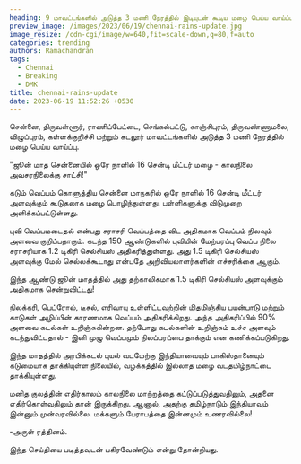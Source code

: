 ```yaml
---
heading: 9 மாவட்டங்களில் அடுத்த 3 மணி நேரத்தில் இடியுடன் கூடிய மழை பெய்ய வாய்ப்பு
preview_image: /images/2023/06/19/chennai-rains-update.jpg
image_resize: /cdn-cgi/image/w=640,fit=scale-down,q=80,f=auto
categories: trending
authors: Ramachandran
tags:
  - Chennai
  - Breaking
  - DMK
title: chennai-rains-update
date: 2023-06-19 11:52:26 +0530
---
```



சென்னை, திருவள்ளூர், ராணிப்பேட்டை, செங்கல்பட்டு, காஞ்சிபுரம், திருவண்ணாமலை, விழுப்புரம், கள்ளக்குறிச்சி மற்றும் கடலூர் மாவட்டங்களில் அடுத்த 3 மணி நேரத்தில் மழை பெய்ய வாய்ப்பு.

"ஜூன் மாத சென்னையில் ஒரே நாளில் 16 சென்டி மீட்டர் மழை - காலநிலை அவசரநிலைக்கு சாட்சி!"

கடும் வெப்பம் கொளுத்திய சென்னை மாநகரில் ஒரே நாளில் 16 சென்டி மீட்டர் அளவுக்கும் கூடுதலாக மழை பொழிந்துள்ளது. பள்ளிகளுக்கு விடுமுறை அளிக்கப்பட்டுள்ளது.  

புவி வெப்பமடைதல் என்பது சராசரி வெப்பத்தை விட அதிகமாக வெப்பம் நிலவும் அளவை குறிப்பதாகும். கடந்த 150 ஆண்டுகளில் புவியின் மேற்பரப்பு வெப்ப நிலை சராசரியாக 1.2 டிகிரி செல்சியஸ் அதிகரித்துள்ளது. அது 1.5 டிகிரி செல்சியஸ் அளவுக்கு மேல் செல்லக்கூடாது என்பதே அறிவியலாளர்களின் எச்சரிக்கை ஆகும்.

இந்த ஆண்டு ஜூன் மாதத்தில் அது தற்காலிகமாக 1.5 டிகிரி செல்சியஸ் அளவுக்கும் அதிகமாக சென்றுவிட்டது!

நிலக்கரி, பெட்ரோல், டீசல், எரிவாயு உள்ளிட்டவற்றின் மிதமிஞ்சிய பயன்பாடு மற்றும் காடுகள் அழிப்பின் காரணமாக வெப்பம் அதிகரிக்கிறது. அந்த அதிகரிப்பில் 90% அளவை கடல்கள் உறிஞ்சுகின்றன. தற்போது கடல்களின் உறிஞ்சும் உச்ச அளவும் கடந்துவிட்டதால் - இனி முழு வெப்பமும் நிலப்பரப்பை தாக்கும் என கணிக்கப்படுகிறது.

இந்த மாதத்தில் அரபிக்கடல் புயல் வடமேற்கு இந்தியாவையும் பாகிஸ்தானையும் கடுமையாக தாக்கியுள்ள நிலையில், வழக்கத்தில் இல்லாத மழை வடதமிழ்நாட்டை தாக்கியுள்ளது.

மனித குலத்தின் எதிர்காலம் காலநிலை மாற்றத்தை கட்டுப்படுத்துவதிலும், அதனை எதிர்கொள்வதிலும் தான் இருக்கிறது. ஆனால், அதற்கு தமிழ்நாடும் இந்தியாவும் இன்னும் முன்வரவில்லை. மக்களும் பேராபத்தை இன்னமும் உணரவில்லை! 

\-அருள் ரத்தினம்.

இந்த செய்தியை படித்தவுடன் பகிரவேண்டும் என்று தோன்றியது.
